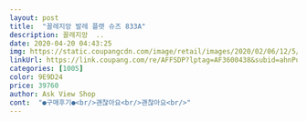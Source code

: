```yaml
---
layout: post 
title:  "꼴레지앙 발레 플랫 슈즈 833A" 
description: 꼴레지앙  ..
date: 2020-04-20 04:43:25 
img: https://static.coupangcdn.com/image/retail/images/2020/02/06/12/5/63fa643a-1858-4c4f-948d-47151ca0a1f0.jpg 
linkUrl: https://link.coupang.com/re/AFFSDP?lptag=AF3600438&subid=ahnPublicAsk&pageKey=1396223789&itemId=2431627267&vendorItemId=70245069384&traceid=V0-113-a1c4a6c135be939d 
categories: [1005] 
color: 9E9D24 
price: 39760 
author: Ask View Shop 
cont:  "●구매후기●<br/>괜찮아요<br/>괜찮아요<br/>" 
---
```

